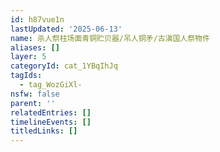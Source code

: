 ```yaml
---
id: h87vue1n
lastUpdated: '2025-06-13'
name: 杀人祭柱场面青铜贮贝器/吊人铜矛/古滇国人祭物件
aliases: []
layer: 5
categoryId: cat_1YBqIhJq
tagIds:
  - tag_WozGiXl-
nsfw: false
parent: ''
relatedEntries: []
timelineEvents: []
titledLinks: []
---
```


